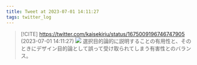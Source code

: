 ```yaml
---
title: Tweet at 2023-07-01 14:11:27
tags: twitter_log
---
```


> [!CITE] https://twitter.com/kaisekiriu/status/1675009196746747905 (2023-07-01 14:11:27)
> ![](https://twitter.com/kaisekiriu/status/1675009196746747905)
> 選択目的論的に説明することの有用性と、そのときにデザイン目的論として誤って受け取られてしまう有害性とのバランス。
